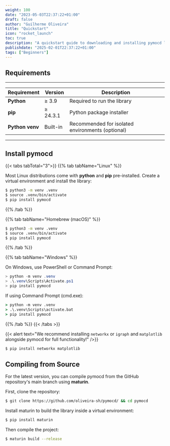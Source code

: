 ```yaml
---
weight: 100
date: "2023-05-03T22:37:22+01:00"
draft: false
author: "Guilherme Oliveira"
title: "Quickstart"
icon: "rocket_launch"
toc: true
description: "A quickstart guide to downloading and installing pymocd library"
publishdate: "2025-02-01T22:37:22+01:00"
tags: ["Beginners"]
---
```


## Requirements

---
| Requirement          | Version        | Description                                        |
|----------------------|----------------|----------------------------------------------------|
| **Python**           | ≥ 3.9          | Required to run the library                        |
| **pip**              | ≥ 24.3.1       | Python package installer                            |
| **Python venv**      | Built-in       | Recommended for isolated environments (optional)    |

---

## Install pymocd

{{< tabs tabTotal="3">}}
{{% tab tabName="Linux" %}}

Most Linux distributions come with **python** and **pip** pre-installed. Create a virtual environment and install the library:

```bash
$ python3 -m venv .venv
$ source .venv/bin/activate
$ pip install pymocd
```

{{% /tab %}}

{{% tab tabName="Homebrew (macOS)" %}}

```bash
$ python3 -m venv .venv
$ source .venv/bin/activate
$ pip install pymocd
```

{{% /tab %}}

{{% tab tabName="Windows" %}}

On Windows, use PowerShell or Command Prompt:

```powershell
> python -m venv .venv
> .\.venv\Scripts\Activate.ps1
> pip install pymocd
```

If using Command Prompt (cmd.exe):

```cmd
> python -m venv .venv
> .\.venv\Scripts\activate.bat
> pip install pymocd
```

{{% /tab %}}
{{< /tabs >}}

{{< alert text="We recommend installing `networkx` or `igraph` and `matplotlib` alongside pymocd for full functionality!" />}}

```bash
$ pip install networkx matplotlib
```

## Compiling from Source

For the latest version, you can compile pymocd from the GitHub repository's main branch using **maturin**.

First, clone the repository:

```bash
$ git clone https://github.com/oliveira-sh/pymocd/ && cd pymocd
```

Install maturin to build the library inside a virtual environment:

```bash
$ pip install maturin
```

Then compile the project:

```bash
$ maturin build --release
```